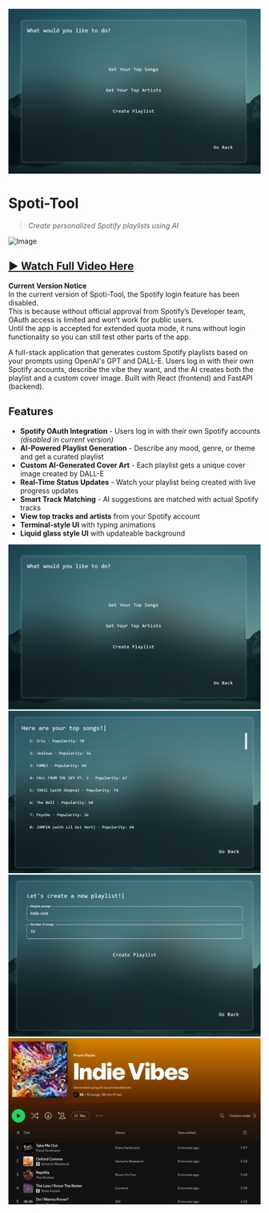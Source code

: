 [![Watch the Demo Video](frontend/public/readme_img_1.png)](https://github.com/EliA437/Spoti-Tool/blob/main/frontend/public/markdown.mp4?raw=true)

# Spoti-Tool
> *Create personalized Spotify playlists using AI*
> 
![Image](https://github.com/user-attachments/assets/b4add730-836e-4e76-9f60-95836f01b00d)
## [**▶️ Watch Full Video Here**](https://github.com/EliA437/Spoti-Tool/blob/main/frontend/public/markdown.mp4?raw=true)

 **Current Version Notice**  
In the current version of Spoti-Tool, the Spotify login feature has been disabled.  
This is because without official approval from Spotify’s Developer team, OAuth access is limited and won’t work for public users.  
Until the app is accepted for extended quota mode, it runs without login functionality so you can still test other parts of the app.

A full-stack application that generates custom Spotify playlists based on your prompts using OpenAI's GPT and DALL-E. Users log in with their own Spotify accounts, describe the vibe they want, and the AI creates both the playlist and a custom cover image. Built with React (frontend) and FastAPI (backend).

## Features
- **Spotify OAuth Integration** - Users log in with their own Spotify accounts *(disabled in current version)*
- **AI-Powered Playlist Generation** - Describe any mood, genre, or theme and get a curated playlist
- **Custom AI-Generated Cover Art** - Each playlist gets a unique cover image created by DALL-E
- **Real-Time Status Updates** - Watch your playlist being created with live progress updates
- **Smart Track Matching** - AI suggestions are matched with actual Spotify tracks
- **View top tracks and artists** from your Spotify account
- **Terminal-style UI** with typing animations
- **Liquid glass style UI** with updateable background

![Description of Image](frontend/public/readme_img_1.png)
![Description of Image](frontend/public/readme_img_2.png)
![Description of Image](frontend/public/readme_img_3.png)
![Description of Image](frontend/public/readme_img_4.png)
